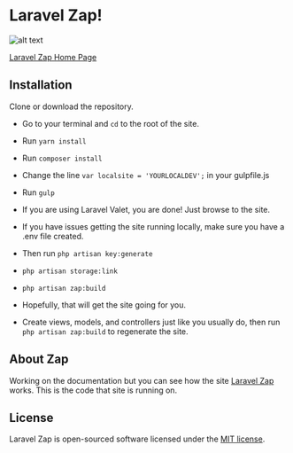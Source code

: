 # Laravel Zap!

![alt text](https://github.com/asugrad/laravelzap/blob/master/resources/assets/img/browser.png "Laravel Zap")

[Laravel Zap Home Page](https://laravelzap.com)

## Installation
Clone or download the repository.
- Go to your terminal and `cd` to the root of the site.
- Run `yarn install`
- Run `composer install`
- Change the line `var localsite = 'YOURLOCALDEV';` in your gulpfile.js
- Run `gulp`
- If you are using Laravel Valet, you are done! Just browse to the site.
- If you have issues getting the site running locally, make sure you have a .env file created.
- Then run `php artisan key:generate`
- `php artisan storage:link`
- `php artisan zap:build`
- Hopefully, that will get the site going for you.

- Create views, models, and controllers just like you usually do, then run `php artisan zap:build` to regenerate the site.

## About Zap
Working on the documentation but you can see how the site [Laravel Zap](https://laravelzap.com) works.
This is the code that site is running on.

## License

Laravel Zap is open-sourced software licensed under the [MIT license](http://opensource.org/licenses/MIT).
